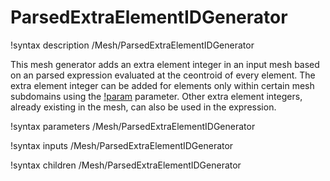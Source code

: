# ParsedExtraElementIDGenerator

!syntax description /Mesh/ParsedExtraElementIDGenerator

This mesh generator adds an extra element integer in an input mesh based on an parsed expression evaluated at the ceontroid of every element.
The extra element integer can be added for elements only within certain mesh subdomains using the [!param](/Mesh/ParsedExtraElementIDGenerator/restricted_subdomains) parameter.
Other extra element integers, already existing in the mesh, can also be used in the expression.

!syntax parameters /Mesh/ParsedExtraElementIDGenerator

!syntax inputs /Mesh/ParsedExtraElementIDGenerator

!syntax children /Mesh/ParsedExtraElementIDGenerator
